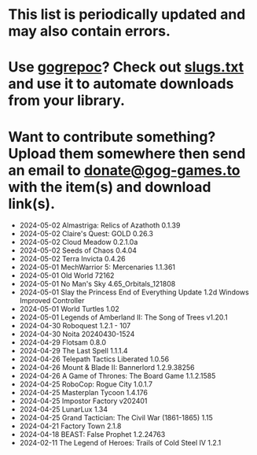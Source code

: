 # This list is periodically updated and may also contain errors.

# Use [gogrepoc](https://github.com/Kalanyr/gogrepoc "gogrepoc")? Check out [slugs.txt](https://raw.githubusercontent.com/GOG-Games-com/missing-updates/main/slugs.txt "slugs.txt") and use it to automate downloads from your library.

# Want to contribute something? Upload them somewhere then send an email to <a href="mailto:donate@gog-games.to">donate@gog-games.to</a> with the item(s) and download link(s).

- 2024-05-02 Almastriga: Relics of Azathoth 0.1.39
- 2024-05-02 Claire's Quest: GOLD 0.26.3
- 2024-05-02 Cloud Meadow 0.2.1.0a
- 2024-05-02 Seeds of Chaos 0.4.04
- 2024-05-02 Terra Invicta 0.4.26
- 2024-05-01 MechWarrior 5: Mercenaries 1.1.361
- 2024-05-01 Old World 72162
- 2024-05-01 No Man's Sky 4.65_Orbitals_121808
- 2024-05-01 Slay the Princess End of Everything Update 1.2d Windows Improved Controller
- 2024-05-01 World Turtles 1.02
- 2024-05-01 Legends of Amberland II: The Song of Trees v1.20.1
- 2024-04-30 Roboquest 1.2.1 - 107
- 2024-04-30 Noita 20240430-1524
- 2024-04-29 Flotsam 0.8.0
- 2024-04-29 The Last Spell 1.1.1.4
- 2024-04-26 Telepath Tactics Liberated 1.0.56
- 2024-04-26 Mount & Blade II: Bannerlord 1.2.9.38256
- 2024-04-26 A Game of Thrones: The Board Game 1.1.2.1585
- 2024-04-25 RoboCop: Rogue City 1.0.1.7
- 2024-04-25 Masterplan Tycoon 1.4.176
- 2024-04-25 Impostor Factory v202401
- 2024-04-25 LunarLux 1.34
- 2024-04-25 Grand Tactician: The Civil War (1861-1865) 1.15
- 2024-04-21 Factory Town 2.1.8
- 2024-04-18 BEAST: False Prophet 1.2.24763
- 2024-02-11 The Legend of Heroes: Trails of Cold Steel IV 1.2.1
